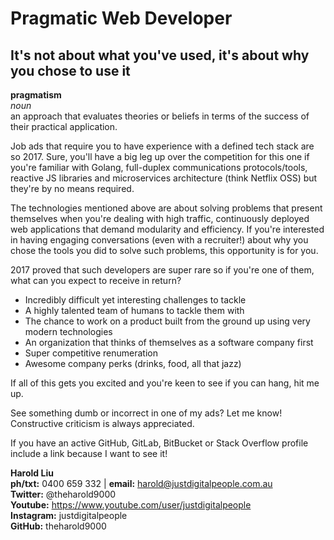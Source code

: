 Pragmatic Web Developer
======

## It's not about what you've used, it's about why you chose to use it

**pragmatism**</br>
*noun*</br>
an approach that evaluates theories or beliefs in terms of the success of their practical application.</br>

Job ads that require you to have experience with a defined tech stack are so 2017. Sure, you'll have a big leg up over the competition for this one if you're familiar with Golang, full-duplex communications protocols/tools, reactive JS libraries and microservices architecture (think Netflix OSS) but they're by no means required.

The technologies mentioned above are about solving problems that present themselves when you're dealing with high traffic, continuously deployed web applications that demand modularity and efficiency. If you're interested in having engaging conversations (even with a recruiter!) about why you chose the tools you did to solve such problems, this opportunity is for you.

2017 proved that such developers are super rare so if you're one of them, what can you expect to receive in return?

* Incredibly difficult yet interesting challenges to tackle
* A highly talented team of humans to tackle them with
* The chance to work on a product built from the ground up using very modern technologies
* An organization that thinks of themselves as a software company first
* Super competitive renumeration
* Awesome company perks (drinks, food, all that jazz)

If all of this gets you excited and you're keen to see if you can hang, hit me up.

See something dumb or incorrect in one of my ads? Let me know! Constructive criticism is always appreciated.

If you have an active GitHub, GitLab, BitBucket or Stack Overflow profile include a link because I want to see it!

**Harold Liu**</br>
**ph/txt:** 0400 659 332 | **email:** harold@justdigitalpeople.com.au</br>
**Twitter:** @theharold9000</br>
**Youtube:** <https://www.youtube.com/user/justdigitalpeople></br>
**Instagram:** justdigitalpeople</br>
**GitHub:** theharold9000</br>